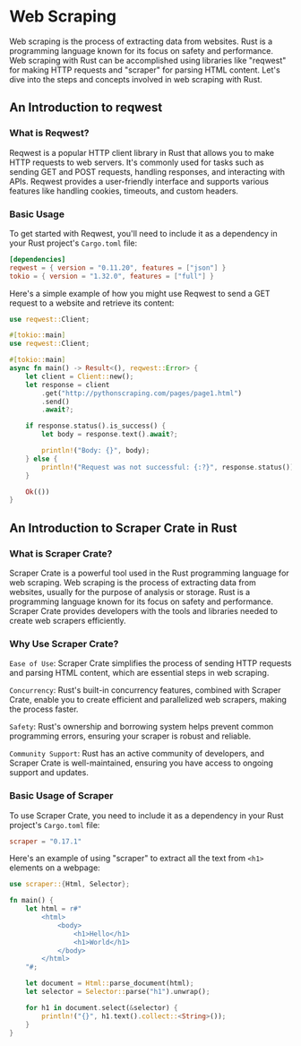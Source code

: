 # Web Scraping

Web scraping is the process of extracting data from websites. Rust is a programming language known for its focus on safety and performance. Web scraping with Rust can be accomplished using libraries like "reqwest" for making HTTP requests and "scraper" for parsing HTML content. Let's dive into the steps and concepts involved in web scraping with Rust.

## An Introduction to reqwest

### What is Reqwest?

Reqwest is a popular HTTP client library in Rust that allows you to make HTTP requests to web servers. It's commonly used for tasks such as sending GET and POST requests, handling responses, and interacting with APIs. Reqwest provides a user-friendly interface and supports various features like handling cookies, timeouts, and custom headers.

### Basic Usage

To get started with Reqwest, you'll need to include it as a dependency in your Rust project's `Cargo.toml` file:

```toml
[dependencies]
reqwest = { version = "0.11.20", features = ["json"] }
tokio = { version = "1.32.0", features = ["full"] }
```

Here's a simple example of how you might use Reqwest to send a GET request to a website and retrieve its content:

```rs
use reqwest::Client;

#[tokio::main]
use reqwest::Client;

#[tokio::main]
async fn main() -> Result<(), reqwest::Error> {
    let client = Client::new();
    let response = client
        .get("http://pythonscraping.com/pages/page1.html")
        .send()
        .await?;

    if response.status().is_success() {
        let body = response.text().await?;

        println!("Body: {}", body);
    } else {
        println!("Request was not successful: {:?}", response.status());
    }

    Ok(())
}
```

## An Introduction to Scraper Crate in Rust

### What is Scraper Crate?

Scraper Crate is a powerful tool used in the Rust programming language for web scraping. Web scraping is the process of extracting data from websites, usually for the purpose of analysis or storage. Rust is a programming language known for its focus on safety and performance. Scraper Crate provides developers with the tools and libraries needed to create web scrapers efficiently.

### Why Use Scraper Crate?

`Ease of Use`: Scraper Crate simplifies the process of sending HTTP requests and parsing HTML content, which are essential steps in web scraping.

`Concurrency`: Rust's built-in concurrency features, combined with Scraper Crate, enable you to create efficient and parallelized web scrapers, making the process faster.

`Safety`: Rust's ownership and borrowing system helps prevent common programming errors, ensuring your scraper is robust and reliable.

`Community Support`: Rust has an active community of developers, and Scraper Crate is well-maintained, ensuring you have access to ongoing support and updates.

### Basic Usage of Scraper

To use Scraper Crate, you need to include it as a dependency in your Rust project's `Cargo.toml` file:

```toml
scraper = "0.17.1"
```

Here's an example of using "scraper" to extract all the text from `<h1>` elements on a webpage:

```rs
use scraper::{Html, Selector};

fn main() {
    let html = r#"
        <html>
            <body>
                <h1>Hello</h1>
                <h1>World</h1>
            </body>
        </html>
    "#;

    let document = Html::parse_document(html);
    let selector = Selector::parse("h1").unwrap();

    for h1 in document.select(&selector) {
        println!("{}", h1.text().collect::<String>());
    }
}
```

